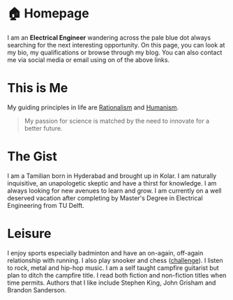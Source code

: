 # 🏠 Homepage

I am an **Electrical Engineer** wandering across the pale blue dot always searching for the next interesting opportunity. On this page, you can look at my bio, my qualifications or browse through my blog. You can also contact me via social media or email using on of the above links.

# This is Me

My guiding principles in life are [Rationalism](https://en.wikipedia.org/wiki/Rationalism) and [Humanism](https://en.wikipedia.org/wiki/Humanism).

> My passion for science is matched by the need to innovate for a better future.

# The Gist

I am a Tamilian born in Hyderabad and brought up in Kolar. I am naturally inquisitive, an unapologetic skeptic and have a thirst for knowledge. I am always looking for new avenues to learn and grow. I am currently on a well deserved vacation after completing by Master's Degree in Electrical Engineering from TU Delft.

# Leisure

I enjoy sports especially badminton and have an on-again, off-again relationship with running. I also play snooker and chess ([challenge](https://www.chess.com/member/mrkaranj)). I listen to rock, metal and hip-hop music. I am a self taught campfire guitarist but plan to ditch the campfire title. I read both fiction and non-fiction titles when time permits. Authors that I like include Stephen King, John Grisham and Brandon Sanderson.
